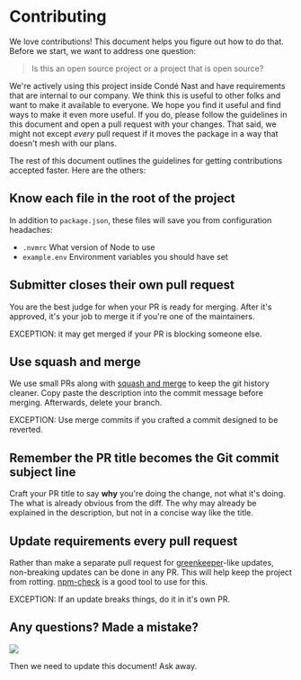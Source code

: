 # Contributing

We love contributions! This document helps you figure out how to do that. Before we start, we want to address one question:

> Is this an open source project or a project that is open source?

We're actively using this project inside Condé Nast and have requirements that are internal to our company. We think this is useful to other folks and want to make it available to everyone. We hope you find it useful and find ways to make it even more useful. If you do, please follow the guidelines in this document and open a pull request with your changes. That said, we might not except _every_ pull request if it moves the package in a way that doesn't mesh with our plans.

The rest of this document outlines the guidelines for getting contributions accepted faster. Here are the others:

## Know each file in the root of the project

In addition to `package.json`, these files will save you from configuration
headaches:

* `.nvmrc` What version of Node to use
* `example.env` Environment variables you should have set

## Submitter closes their own pull request

You are the best judge for when your PR is ready for merging. After it's
approved, it's your job to merge it if you're one of the maintainers.

EXCEPTION: it may get merged if your PR is blocking someone else.

## Use squash and merge

We use small PRs along with [squash and merge] to keep the git history cleaner.
Copy paste the description into the commit message before merging. Afterwards,
delete your branch.

EXCEPTION: Use merge commits if you crafted a commit designed to be reverted.

## Remember the PR title becomes the Git commit subject line

Craft your PR title to say **why** you're doing the change, not what it's
doing. The what is already obvious from the diff. The why may already be
explained in the description, but not in a concise way like the title.

## Update requirements every pull request

Rather than make a separate pull request for [greenkeeper]-like updates,
non-breaking updates can be done in any PR. This will help keep the project
from rotting. [npm-check] is a good tool to use for this.

EXCEPTION: If an update breaks things, do it in it's own PR.

## Any questions? Made a mistake?

![](http://media.gq.com/photos/5813a1d6a5c7fc2f0941163e/master/w_640/SNL_pumpkins-640x356.jpg)

Then we need to update this document! Ask away.

[squash and merge]: https://github.com/blog/2141-squash-your-commits
[greenkeeper]: https://greenkeeper.io/#how-it-works
[npm-check]: https://github.com/dylang/npm-check

